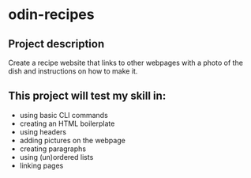 # odin-recipes

## Project description
Create a recipe website that links to other webpages with a photo of the dish and instructions on how to make it.

## This project will test my skill in:
- using basic CLI commands
- creating an HTML boilerplate
- using headers
- adding pictures on the webpage
- creating paragraphs
- using (un)ordered lists
- linking pages